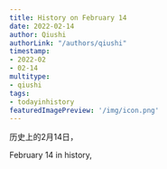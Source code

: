 ```yaml
---
title: History on February 14
date: 2022-02-14
author: Qiushi 
authorLink: "/authors/qiushi"
timestamp: 
- 2022-02
- 02-14
multitype: 
- qiushi
tags: 
- todayinhistory
featuredImagePreview: '/img/icon.png'
---
```









历史上的2月14日，

February 14 in history, 

<!--more-->

